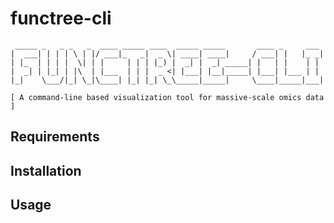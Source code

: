 # functree-cli
     _____ _   _ _   _  ____ _____ ____  _____ _____       ____ _     ___ 
    |  ___| | | | \ | |/ ___|_   _|  _ \| ____| ____|     / ___| |   |_ _|
    | |_  | | | |  \| | |     | | | |_) |  _| |  _| _____| |   | |    | | 
    |  _| | |_| | |\  | |___  | | |  _ <| |___| |__|_____| |___| |___ | | 
    |_|    \___/|_| \_|\____| |_| |_| \_\_____|_____|     \____|_____|___|
    
    [ A command-line based visualization tool for massive-scale omics data ]

## Requirements

## Installation

## Usage